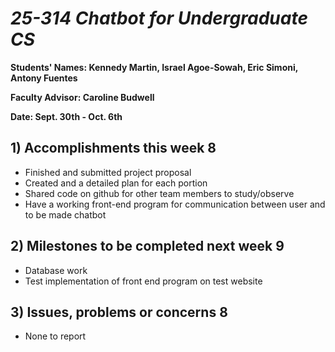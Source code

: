 # *25-314 Chatbot for Undergraduate CS*

**Students' Names: Kennedy Martin, Israel Agoe-Sowah, Eric Simoni, Antony Fuentes**

**Faculty Advisor: Caroline Budwell**

**Date: Sept. 30th - Oct. 6th**

## 1) Accomplishments this week 8
   - Finished and submitted project proposal
   - Created and a detailed plan for each portion
   - Shared code on github for other team members to study/observe
   - Have a working front-end program for communication between user and to be made chatbot

## 2) Milestones to be completed next week 9
   - Database work
   - Test implementation of front end program on test website

## 3) Issues, problems or concerns 8
   - None to report
